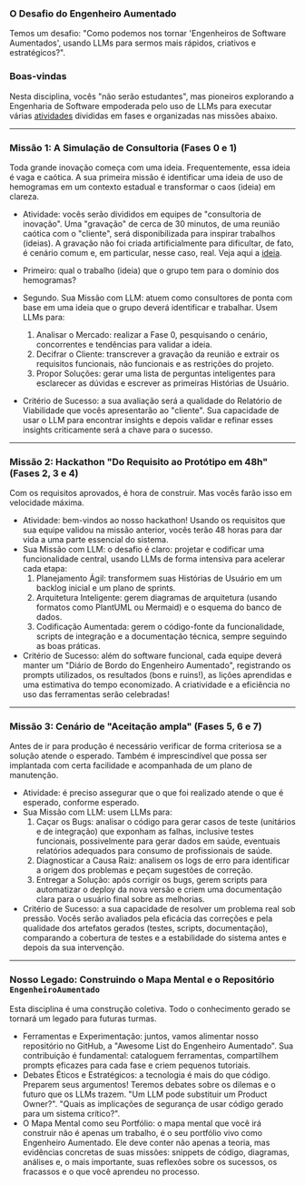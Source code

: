 ### O Desafio do Engenheiro Aumentado

Temos um desafio: "Como podemos nos tornar 'Engenheiros de Software Aumentados', usando LLMs para sermos mais rápidos, criativos e estratégicos?". 

### Boas-vindas

Nesta disciplina, vocês "não serão estudantes", mas pioneiros explorando a Engenharia de Software empoderada pelo uso de LLMs
para executar várias [atividades](possibilidades.md) divididas em fases e organizadas nas missões abaixo.

---

### Missão 1: A Simulação de Consultoria (Fases 0 e 1)

Toda grande inovação começa com uma ideia. Frequentemente, essa ideia é vaga e caótica. A sua primeira missão é identificar uma ideia de uso de hemogramas em um contexto estadual e transformar o caos (ideia) em clareza.

* Atividade: vocês serão divididos em equipes de "consultoria de inovação". Uma "gravação" de cerca de 30 minutos, de uma reunião caótica com o "cliente", será disponibilizada para inspirar trabalhos (ideias). A gravação não foi criada artificialmente para dificultar, de fato, é cenário comum e, em particular, nesse caso, real. Veja aqui a [ideia](ideia.md).

* Primeiro: qual o trabalho (ideia) que o grupo tem para o domínio dos hemogramas?

* Segundo. Sua Missão com LLM: atuem como consultores de ponta com base em uma ideia que o grupo deverá identificar e trabalhar. Usem LLMs para:
    1.  Analisar o Mercado: realizar a Fase 0, pesquisando o cenário, concorrentes e tendências para validar a ideia.
    2.  Decifrar o Cliente: transcrever a gravação da reunião e extrair os requisitos funcionais, não funcionais e as restrições do projeto.
    3.  Propor Soluções: gerar uma lista de perguntas inteligentes para esclarecer as dúvidas e escrever as primeiras Histórias de Usuário.

* Critério de Sucesso: a sua avaliação será a qualidade do Relatório de Viabilidade que vocês apresentarão ao "cliente". Sua capacidade de usar o LLM para encontrar insights e depois validar e refinar esses insights criticamente será a chave para o sucesso.

---

### Missão 2: Hackathon "Do Requisito ao Protótipo em 48h" (Fases 2, 3 e 4)

Com os requisitos aprovados, é hora de construir. Mas vocês farão isso em velocidade máxima.

* Atividade: bem-vindos ao nosso hackathon! Usando os requisitos que sua equipe validou na missão anterior, vocês terão 48 horas para dar vida a uma parte essencial do sistema.
* Sua Missão com LLM: o desafio é claro: projetar e codificar uma funcionalidade central, usando LLMs de forma intensiva para acelerar cada etapa:
    1.  Planejamento Ágil: transformem suas Histórias de Usuário em um backlog inicial e um plano de sprints.
    2.  Arquitetura Inteligente: gerem diagramas de arquitetura (usando formatos como PlantUML ou Mermaid) e o esquema do banco de dados.
    3.  Codificação Aumentada: gerem o código-fonte da funcionalidade, scripts de integração e a documentação técnica, sempre seguindo as boas práticas.
* Critério de Sucesso: além do software funcional, cada equipe deverá manter um "Diário de Bordo do Engenheiro Aumentado", registrando os prompts utilizados, os resultados (bons e ruins!), as lições aprendidas e uma estimativa do tempo economizado. A criatividade e a eficiência no uso das ferramentas serão celebradas!

---

### Missão 3: Cenário de "Aceitação ampla" (Fases 5, 6 e 7)

Antes de ir para produção é necessário verificar de forma criteriosa se a solução atende o esperado.
Também é imprescindível que possa ser implantada com certa facilidade e acompanhada de um
plano de manutenção. 

* Atividade: é preciso assegurar que o que foi realizado atende o que é esperado, conforme esperado.
* Sua Missão com LLM: usem LLMs para:
    1.  Caçar os Bugs: analisar o código para gerar casos de teste (unitários e de integração) que exponham as falhas, inclusive testes funcionais, possivelmente para gerar dados em saúde, eventuais relatórios adequados para consumo de profissionais de saúde.
    2.  Diagnosticar a Causa Raiz: analisem os logs de erro para identificar a origem dos problemas e peçam sugestões de correção.
    3.  Entregar a Solução: após corrigir os bugs, gerem scripts para automatizar o deploy da nova versão e criem uma documentação clara para o usuário final sobre as melhorias.
* Critério de Sucesso: a sua capacidade de resolver um problema real sob pressão. Vocês serão avaliados pela eficácia das correções e pela qualidade dos artefatos gerados (testes, scripts, documentação), comparando a cobertura de testes e a estabilidade do sistema antes e depois da sua intervenção.

---

### Nosso Legado: Construindo o Mapa Mental e o Repositório `EngenheiroAumentado`

Esta disciplina é uma construção coletiva. Todo o conhecimento gerado se tornará um legado para futuras turmas.

* Ferramentas e Experimentação: juntos, vamos alimentar nosso repositório no GitHub, a "Awesome List do Engenheiro Aumentado". Sua contribuição é fundamental: cataloguem ferramentas, compartilhem prompts eficazes para cada fase e criem pequenos tutoriais.
* Debates Éticos e Estratégicos: a tecnologia é mais do que código. Preparem seus argumentos! Teremos debates sobre os dilemas e o futuro que os LLMs trazem. "Um LLM pode substituir um Product Owner?". "Quais as implicações de segurança de usar código gerado para um sistema crítico?".
* O Mapa Mental como seu Portfólio: o mapa mental que você irá construir não é apenas um trabalho, é o seu portfólio vivo como Engenheiro Aumentado. Ele deve conter não apenas a teoria, mas evidências concretas de suas missões: snippets de código, diagramas, análises e, o mais importante, suas reflexões sobre os sucessos, os fracassos e o que você aprendeu no processo.
